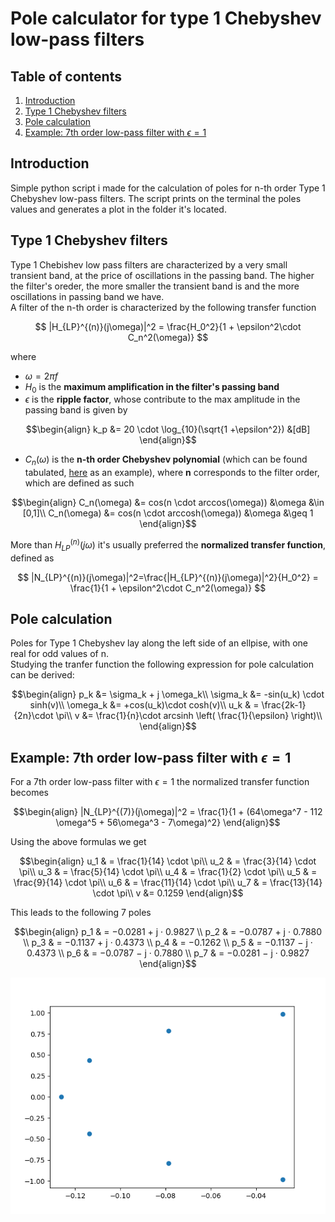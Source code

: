 # Pole calculator for type 1 Chebyshev low-pass filters

## Table of contents

1. [Introduction](#Introduction)
2. [Type 1 Chebyshev filters](#Type-1-Chebyshev-filters)
3. [Pole calculation](#Pole-calculation)    
4. [Example: 7th order low-pass filter with $\epsilon=1$](#example-7th-order-low-pass-filter-with-epsilon1)
	
## Introduction

Simple python script i made for the calculation of poles for n-th order Type 1 Chebyshev low-pass filters. The script prints on the terminal the poles values and generates a plot in the folder it's located.  

## Type 1 Chebyshev filters

Type 1 Chebishev low pass filters are characterized by a very small transient band, at the price of oscillations in the passing band. The higher the filter's oreder, the more smaller the transient band is and the more oscillations in passing band we have.  
A filter of the n-th order is characterized by the following transfer function

$$
|H_{LP}^{(n)}(j\omega)|^2 = \frac{H_0^2}{1 + \epsilon^2\cdot C_n^2(\omega)}
$$

where

* $\omega = 2\pi f$
* $H_0$ is the **maximum amplification in the filter's passing band**
* $\epsilon$ is the **ripple factor**, whose contribute to the max amplitude in the passing band is given by 

$$\begin{align}
k_p &= 20 \cdot \log_{10}(\sqrt{1 +\epsilon^2}) &[dB]
\end{align}$$

* $C_n(\omega)$ is the **n-th order Chebyshev polynomial** (which can be found tabulated, [here](https://brilliant.org/wiki/chebyshev-polynomials-definition-and-properties/) as an example), where **n** corresponds to the filter order, which are defined as such 

$$\begin{align}
C_n(\omega) &= cos(n \cdot arccos(\omega))  &\omega &\in [0,1]\\
C_n(\omega) &= cos(n \cdot arccosh(\omega)) &\omega &\geq 1
\end{align}$$  

More than $H_{LP}^{(n)}(j\omega)$ it's usually preferred the **normalized transfer function**, defined as

$$
|N_{LP}^{(n)}(j\omega)|^2=\frac{|H_{LP}^{(n)}(j\omega)|^2}{H_0^2} = \frac{1}{1 + \epsilon^2\cdot C_n^2(\omega)}
$$

## Pole calculation

Poles for Type 1 Chebyshev lay along the left side of an ellpise, with one real for odd values of n.  
Studying the tranfer function the following expression for pole calculation can be derived:

$$\begin{align}
p_k &= \sigma_k + j \omega_k\\
\sigma_k &= -sin(u_k) \cdot sinh(v)\\
\omega_k &= +cos(u_k)\cdot cosh(v)\\
u_k & = \frac{2k-1}{2n}\cdot \pi\\
v &= \frac{1}{n}\cdot arcsinh \left( \frac{1}{\epsilon} \right)\\
\end{align}$$

## Example: 7th order low-pass filter with $\epsilon=1$

For a 7th order low-pass filter with $\epsilon=1$ the normalized transfer function becomes

$$\begin{align}
|N_{LP}^{(7)}(j\omega)|^2 = \frac{1}{1 + (64\omega^7 - 112 \omega^5 + 56\omega^3 - 7\omega)^2}
\end{align}$$

Using the above formulas we get

$$\begin{align}
u_1 & = \frac{1}{14}  \cdot \pi\\
u_2 & = \frac{3}{14}  \cdot \pi\\
u_3 & = \frac{5}{14}  \cdot \pi\\
u_4 & = \frac{1}{2}   \cdot \pi\\
u_5 & = \frac{9}{14}  \cdot \pi\\
u_6 & = \frac{11}{14} \cdot \pi\\
u_7 & = \frac{13}{14} \cdot \pi\\
v &= 0.1259
\end{align}$$

This leads to the following 7 poles 

$$\begin{align}
p_1 & = −0.0281 + j · 0.9827 \\
p_2 & = −0.0787 + j · 0.7880 \\
p_3 & = −0.1137 + j · 0.4373 \\
p_4 & = −0.1262				\\
p_5 & = −0.1137 − j · 0.4373 \\
p_6 & = −0.0787 − j · 0.7880 \\
p_7 & = −0.0281 − j · 0.9827
\end{align}$$


![Image](https://github.com/Squar3wave/python_chebyshev/blob/master/pole_calculator/n%3D7_epsilon%3D1.0.png)
